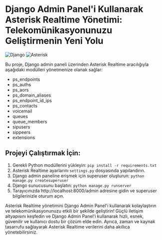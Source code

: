 # Django Admin Panel'i Kullanarak Asterisk Realtime Yönetimi: Telekomünikasyonunuzu Geliştirmenin Yeni Yolu

![Django](https://img.shields.io/badge/Django-3.2-green)
![Asterisk](https://img.shields.io/badge/Asterisk-18.4-blue)


Bu proje, Django admin paneli üzerinden Asterisk Realtime aracılığıyla aşağıdaki modülleri yönetmenize olanak sağlar:

- ps_endpoints
- ps_auths
- ps_aors
- ps_domain_aliases
- ps_endpoint_id_ips
- ps_contacts
- voicemail
- queues
- queue_members
- sipusers
- sippeers
- extensions

## Projeyi Çalıştırmak İçin:

1. Gerekli Python modüllerini yükleyin: `pip install -r requirements.txt`
2. Asterisk Realtime ayarlarını `settings.py` dosyasında yapılandırın.
3. Django admin paneline erişmek için superuser oluşturun: `python manage.py createsuperuser`
4. Django sunucusunu başlatın: `python manage.py runserver`
5. Tarayıcınızda http://localhost:8000/admin adresine gidin ve superuser bilgilerinizle oturum açın.

Asterisk Realtime yönetimini Django Admin Panel'i kullanarak kolaylaştırın ve telekomünikasyonunuzu etkili bir şekilde geliştirin! Güçlü iletişim altyapısını keşfedin ve Django Admin Panel'i kullanarak hızlı, esnek, güvenilir ve kullanıcı dostu bir çözüm elde edin. Ayrıca, zaman ve kaynak tasarrufu sağlayarak Asterisk Realtime verilerini daha akıllıca yönetebilirsiniz.
